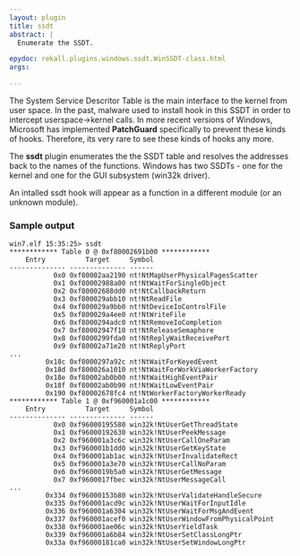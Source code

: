 ```yaml
---
layout: plugin
title: ssdt
abstract: |
  Enumerate the SSDT.

epydoc: rekall.plugins.windows.ssdt.WinSSDT-class.html
args:

---
```


The System Service Descritor Table is the main interface to the kernel from user
space. In the past, malware used to install hook in this SSDT in order to
intercept userspace->kernel calls. In more recent versions of Windows, Microsoft
has implemented **PatchGuard** specifically to prevent these kinds of
hooks. Therefore, its very rare to see these kinds of hooks any more.

The **ssdt** plugin enumerates the the SSDT table and resolves the addresses
back to the names of the functions. Windows has two SSDTs - one for the kernel
and one for the GUI subsystem (win32k driver).

An intalled ssdt hook will appear as a function in a different module (or an
unknown module).

### Sample output

```
win7.elf 15:35:25> ssdt
************ Table 0 @ 0xf80002691b00 ************
    Entry          Target     Symbol
-------------- -------------- ------
           0x0 0xf80002aa2190 nt!NtMapUserPhysicalPagesScatter
           0x1 0xf80002988a00 nt!NtWaitForSingleObject
           0x2 0xf80002688dd0 nt!NtCallbackReturn
           0x3 0xf800029abb10 nt!NtReadFile
           0x4 0xf800029a9bb0 nt!NtDeviceIoControlFile
           0x5 0xf800029a4ee0 nt!NtWriteFile
           0x6 0xf8000294adc0 nt!NtRemoveIoCompletion
           0x7 0xf80002947f10 nt!NtReleaseSemaphore
           0x8 0xf8000299fda0 nt!NtReplyWaitReceivePort
           0x9 0xf80002a71e20 nt!NtReplyPort
...
         0x18c 0xf8000297a92c nt!NtWaitForKeyedEvent
         0x18d 0xf800026a1010 nt!NtWaitForWorkViaWorkerFactory
         0x18e 0xf80002ab0b00 nt!NtWaitHighEventPair
         0x18f 0xf80002ab0b90 nt!NtWaitLowEventPair
         0x190 0xf80002678fc4 nt!NtWorkerFactoryWorkerReady
************ Table 1 @ 0xf960001a1c00 ************
    Entry          Target     Symbol
-------------- -------------- ------
           0x0 0xf96000195580 win32k!NtUserGetThreadState
           0x1 0xf96000192630 win32k!NtUserPeekMessage
           0x2 0xf960001a3c6c win32k!NtUserCallOneParam
           0x3 0xf960001b1dd0 win32k!NtUserGetKeyState
           0x4 0xf960001ab1ac win32k!NtUserInvalidateRect
           0x5 0xf960001a3e70 win32k!NtUserCallNoParam
           0x6 0xf9600019b5a0 win32k!NtUserGetMessage
           0x7 0xf9600017fbec win32k!NtUserMessageCall
...
         0x334 0xf96000153b80 win32k!NtUserValidateHandleSecure
         0x335 0xf960001acd9c win32k!NtUserWaitForInputIdle
         0x336 0xf960001a6304 win32k!NtUserWaitForMsgAndEvent
         0x337 0xf960001acef0 win32k!NtUserWindowFromPhysicalPoint
         0x338 0xf960001ae06c win32k!NtUserYieldTask
         0x339 0xf960001a6b84 win32k!NtUserSetClassLongPtr
         0x33a 0xf96000181ca0 win32k!NtUserSetWindowLongPtr
```